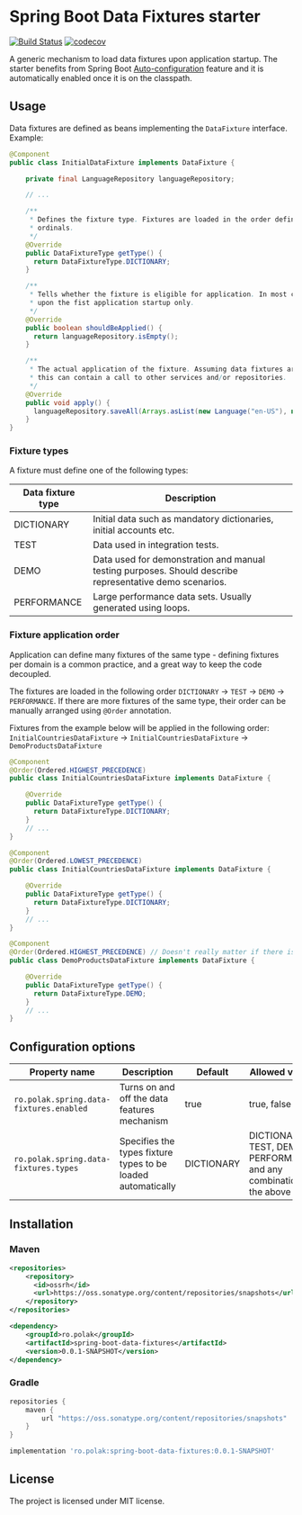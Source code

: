 # Spring Boot Data Fixtures starter
[![Build Status](https://travis-ci.com/piotrpolak/spring-boot-data-fixtures.svg?branch=master)](https://travis-ci.com/piotrpolak/spring-boot-data-fixtures)
[![codecov](https://codecov.io/gh/piotrpolak/spring-boot-data-fixtures/branch/master/graph/badge.svg?token=MC4ZZAQCTJ)](https://codecov.io/gh/piotrpolak/spring-boot-data-fixtures/)

A generic mechanism to load data fixtures upon application startup. The starter benefits from Spring Boot
[Auto-configuration](https://docs.spring.io/spring-boot/docs/current/reference/html/using-spring-boot.html#using-boot-auto-configuration) feature
and it is automatically enabled once it is on the classpath.

## Usage

Data fixtures are defined as beans implementing the `DataFixture` interface. Example:

```java
@Component
public class InitialDataFixture implements DataFixture {

    private final LanguageRepository languageRepository;

    // ...

    /**
     * Defines the fixture type. Fixtures are loaded in the order defined by DataFixtureType enum
     * ordinals.
     */
    @Override
    public DataFixtureType getType() {
      return DataFixtureType.DICTIONARY;
    }

    /**
     * Tells whether the fixture is eligible for application. In most cases a fixture is executed
     * upon the fist application startup only.
     */
    @Override
    public boolean shouldBeApplied() {
      return languageRepository.isEmpty();
    }

    /**
     * The actual application of the fixture. Assuming data fixtures are registered as beans,
     * this can contain a call to other services and/or repositories.
     */
    @Override
    public void apply() {
      languageRepository.saveAll(Arrays.asList(new Language("en-US"), new Language("pl-PL")));
    }
}
```

### Fixture types

A fixture must define one of the following types:

| Data fixture type | Description                                                                                             |
|-------------------|---------------------------------------------------------------------------------------------------------|
| DICTIONARY        | Initial data such as mandatory dictionaries, initial accounts etc.                                      |
| TEST              | Data used in integration tests.                                                                         |
| DEMO              | Data used for demonstration and manual testing purposes. Should describe representative demo scenarios. |
| PERFORMANCE       | Large performance data sets. Usually generated using loops.                                             |

### Fixture application order

Application can define many fixtures of the same type - defining fixtures per domain is a common practice, and a great
way to keep the code decoupled.

The fixtures are loaded in the following order `DICTIONARY` -> `TEST` -> `DEMO` -> `PERFORMANCE`.
If there are more fixtures of the same type, their order can be manually arranged using `@Order` annotation.

Fixtures from the example below will be applied in the following order:
 `InitialCountriesDataFixture` -> `InitialCountriesDataFixture` -> `DemoProductsDataFixture`

```java
@Component
@Order(Ordered.HIGHEST_PRECEDENCE)
public class InitialCountriesDataFixture implements DataFixture {

    @Override
    public DataFixtureType getType() {
      return DataFixtureType.DICTIONARY;
    }
    // ...
}

@Component
@Order(Ordered.LOWEST_PRECEDENCE)
public class InitialCountriesDataFixture implements DataFixture {

    @Override
    public DataFixtureType getType() {
      return DataFixtureType.DICTIONARY;
    }
    // ...
}

@Component
@Order(Ordered.HIGHEST_PRECEDENCE) // Doesn't really matter if there is a single fixture of the demo type
public class DemoProductsDataFixture implements DataFixture {

    @Override
    public DataFixtureType getType() {
      return DataFixtureType.DEMO;
    }
    // ...
}
```

## Configuration options

| Property name                           | Description                                                  | Default    | Allowed values                                                       |
|-----------------------------------------|--------------------------------------------------------------|------------|----------------------------------------------------------------------|
| `ro.polak.spring.data-fixtures.enabled` | Turns on and off the data features mechanism                 | true       | true, false                                                          |
| `ro.polak.spring.data-fixtures.types`   | Specifies the types fixture types to be loaded automatically | DICTIONARY | DICTIONARY, TEST, DEMO, PERFORMANCE and any combination of the above |

## Installation

### Maven

```xml
<repositories>
    <repository>
      <id>ossrh</id>
      <url>https://oss.sonatype.org/content/repositories/snapshots</url>
    </repository>
</repositories>
```

```xml
<dependency>
    <groupId>ro.polak</groupId>
    <artifactId>spring-boot-data-fixtures</artifactId>
    <version>0.0.1-SNAPSHOT</version>
</dependency>
```

### Gradle

```groovy
repositories {
    maven {
        url "https://oss.sonatype.org/content/repositories/snapshots"
    }
}
```

```groovy
implementation 'ro.polak:spring-boot-data-fixtures:0.0.1-SNAPSHOT'
```

## License

The project is licensed under MIT license.